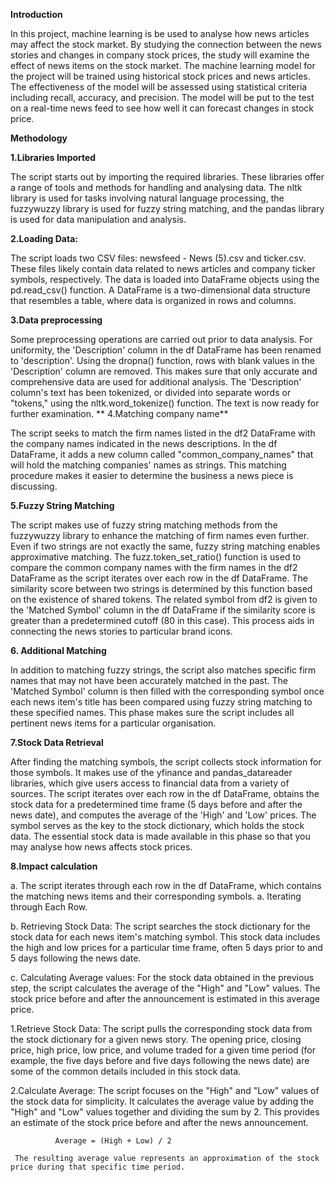 **Introduction**

In this project, machine learning is be used to analyse how news articles may affect the stock market. By studying the connection between the  news stories and changes in company stock prices, the study will examine the effect of news items on the stock market. The machine learning model for the project will be trained using historical stock prices and news articles. The effectiveness of the model will be assessed using statistical criteria including recall, accuracy, and precision. The model will be put to the test on a real-time news feed to see how well it can forecast changes in stock price. 

**Methodology**

**1.Libraries Imported**


The script starts out by importing the required libraries. These libraries offer a range of tools and methods for handling and analysing data. The nltk library is used for tasks involving natural language processing, the fuzzywuzzy library is used for fuzzy string matching, and the pandas library is used for data manipulation and analysis.

**2.Loading Data:**

The script loads two CSV files: newsfeed - News (5).csv and ticker.csv. These files likely contain data related to news articles and company ticker symbols, respectively. The data is loaded into DataFrame objects using the pd.read_csv() function. A DataFrame is a two-dimensional data structure that resembles a table, where data is organized in rows and columns.

**3.Data preprocessing**

Some preprocessing operations are carried out prior to data analysis. For uniformity, the 'Description' column in the df DataFrame has been renamed to 'description'. Using the dropna() function, rows with blank values in the 'Description' column are removed. This makes sure that only accurate and comprehensive data are used for additional analysis. The 'Description' column's text has been tokenized, or divided into separate words or "tokens," using the nltk.word_tokenize() function. The text is now ready for further examination.
**
4.Matching company name**

 The script seeks to match the firm names listed in the df2 DataFrame with the company names indicated in the news descriptions. In the df DataFrame, it adds a new column called "common_company_names" that will hold the matching companies' names as strings. This matching procedure makes it easier to determine the business a news piece is discussing.
 
**5.Fuzzy String Matching**

 The script makes use of fuzzy string matching methods from the fuzzywuzzy library to enhance the matching of firm names even further. Even if two strings are not exactly the same, fuzzy string matching enables approximative matching. The fuzz.token_set_ratio() function is used to compare the common company names with the firm names in the df2 DataFrame as the script iterates over each row in the df DataFrame. The similarity score between two strings is determined by this function based on the existence of shared tokens. The related symbol from df2 is given to the 'Matched Symbol' column in the df DataFrame if the similarity score is greater than a predetermined cutoff (80 in this case). This process aids in connecting the news stories to particular brand icons.
 
**6. Additional Matching**

In addition to matching fuzzy strings, the script also matches specific firm names that may not have been accurately matched in the past. The 'Matched Symbol' column is then filled with the corresponding symbol once each news item's title has been compared using fuzzy string matching to these specified names. This phase makes sure the script includes all pertinent news items for a particular organisation.


**7.Stock Data Retrieval**

After finding the matching symbols, the script collects stock information for those symbols. It makes use of the yfinance and pandas_datareader libraries, which give users access to financial data from a variety of sources. The script iterates over each row in the df DataFrame, obtains the stock data for a predetermined time frame (5 days before and after the news date), and computes the average of the 'High' and 'Low' prices. The symbol serves as the key to the stock dictionary, which holds the stock data. The essential stock data is made available in this phase so that you may analyse how news affects stock prices.

**8.Impact calculation**

 a. The script iterates through each row in the df DataFrame, which contains the matching news items and their corresponding symbols. a. Iterating through Each Row.
 
 b.  Retrieving Stock Data: The script searches the stock dictionary for the stock data for each news item's matching symbol. This stock data includes the high and 
     low prices for a particular time frame, often 5 days prior to and 5 days following the news date.
     
 c.  Calculating Average values: For the stock data obtained in the previous step, the script calculates the average of the "High" and "Low" values. The stock price 
     before and after the announcement is estimated in  this average price.
     
 1.Retrieve Stock Data: The script pulls the corresponding stock data from the stock dictionary for a given news story. The opening price, closing price, high price, 
   low price, and volume traded for a given time period (for example, the five days before and five days following the news date) are some of the common details 
   included in this stock data.
   
 2.Calculate Average: The script focuses on the "High" and "Low" values of the stock data for simplicity. It calculates the average value by adding the "High" and 
     "Low" values together and dividing the sum by 2. This provides an estimate of the stock price before and after the news announcement.
              
              Average = (High + Low) / 2
              
     The resulting average value represents an approximation of the stock price during that specific time period.


